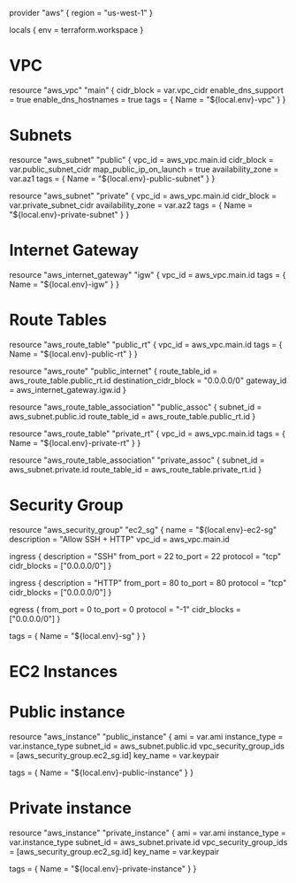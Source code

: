 
provider "aws" {
  region = "us-west-1"
}

locals {
  env = terraform.workspace
}

# VPC 
resource "aws_vpc" "main" {
  cidr_block           = var.vpc_cidr
  enable_dns_support   = true
  enable_dns_hostnames = true
  tags = {
    Name = "${local.env}-vpc"
  }
}

# Subnets 
resource "aws_subnet" "public" {
  vpc_id                  = aws_vpc.main.id
  cidr_block              = var.public_subnet_cidr
  map_public_ip_on_launch = true
  availability_zone       = var.az1
  tags = {
    Name = "${local.env}-public-subnet"
  }
}

resource "aws_subnet" "private" {
  vpc_id            = aws_vpc.main.id
  cidr_block        = var.private_subnet_cidr
  availability_zone = var.az2
  tags = {
    Name = "${local.env}-private-subnet"
  }
}

# Internet Gateway 
resource "aws_internet_gateway" "igw" {
  vpc_id = aws_vpc.main.id
  tags = {
    Name = "${local.env}-igw"
  }
}

# Route Tables 
resource "aws_route_table" "public_rt" {
  vpc_id = aws_vpc.main.id
  tags = {
    Name = "${local.env}-public-rt"
  }
}

resource "aws_route" "public_internet" {
  route_table_id         = aws_route_table.public_rt.id
  destination_cidr_block = "0.0.0.0/0"
  gateway_id             = aws_internet_gateway.igw.id
}

resource "aws_route_table_association" "public_assoc" {
  subnet_id      = aws_subnet.public.id
  route_table_id = aws_route_table.public_rt.id
}

resource "aws_route_table" "private_rt" {
  vpc_id = aws_vpc.main.id
  tags = {
    Name = "${local.env}-private-rt"
  }
}

resource "aws_route_table_association" "private_assoc" {
  subnet_id      = aws_subnet.private.id
  route_table_id = aws_route_table.private_rt.id
}

# Security Group 
resource "aws_security_group" "ec2_sg" {
  name        = "${local.env}-ec2-sg"
  description = "Allow SSH + HTTP"
  vpc_id      = aws_vpc.main.id

  ingress {
    description = "SSH"
    from_port   = 22
    to_port     = 22
    protocol    = "tcp"
    cidr_blocks = ["0.0.0.0/0"]
  }

  ingress {
    description = "HTTP"
    from_port   = 80
    to_port     = 80
    protocol    = "tcp"
    cidr_blocks = ["0.0.0.0/0"]
  }

  egress {
    from_port   = 0
    to_port     = 0
    protocol    = "-1"
    cidr_blocks = ["0.0.0.0/0"]
  }

  tags = {
    Name = "${local.env}-sg"
  }
}

# EC2 Instances 

# Public instance
resource "aws_instance" "public_instance" {
  ami                    = var.ami
  instance_type          = var.instance_type
  subnet_id              = aws_subnet.public.id
  vpc_security_group_ids = [aws_security_group.ec2_sg.id]
  key_name               = var.keypair

  tags = {
    Name = "${local.env}-public-instance"
  }
}

# Private instance
resource "aws_instance" "private_instance" {
  ami                    = var.ami
  instance_type          = var.instance_type
  subnet_id              = aws_subnet.private.id
  vpc_security_group_ids = [aws_security_group.ec2_sg.id]
  key_name               = var.keypair

  tags = {
    Name = "${local.env}-private-instance"
  }
}
